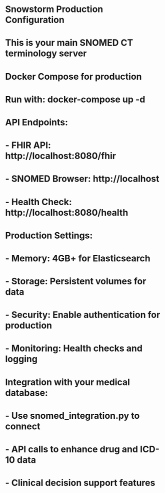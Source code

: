 # Snowstorm Production Configuration
# This is your main SNOMED CT terminology server

# Docker Compose for production
# Run with: docker-compose up -d

# API Endpoints:
# - FHIR API: http://localhost:8080/fhir
# - SNOMED Browser: http://localhost
# - Health Check: http://localhost:8080/health

# Production Settings:
# - Memory: 4GB+ for Elasticsearch
# - Storage: Persistent volumes for data
# - Security: Enable authentication for production
# - Monitoring: Health checks and logging

# Integration with your medical database:
# - Use snomed_integration.py to connect
# - API calls to enhance drug and ICD-10 data
# - Clinical decision support features
